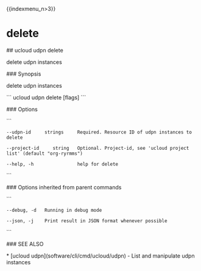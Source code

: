 {{indexmenu_n>3}}

# delete

\#\# ucloud udpn delete

delete udpn instances

\#\#\# Synopsis

delete udpn instances

\`\`\` ucloud udpn delete \[flags\] \`\`\`

\#\#\# Options

\`\`\`

``` 
--udpn-id     strings     Required. Resource ID of udpn instances to delete 
```

``` 
--project-id     string   Optional. Project-id, see 'ucloud project list' (default "org-ryrmms") 
```

``` 
--help, -h                help for delete 
```

\`\`\`

\#\#\# Options inherited from parent commands

\`\`\`

``` 
--debug, -d   Running in debug mode 
```

``` 
--json, -j    Print result in JSON format whenever possible 
```

\`\`\`

\#\#\# SEE ALSO

\* \[ucloud udpn\](software/cli/cmd/ucloud/udpn) - List and manipulate
udpn instances
